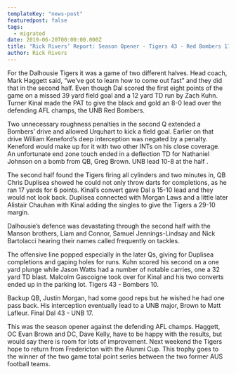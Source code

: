 ```yaml
---
templateKey: "news-post"
featuredpost: false
tags:
  - migrated
date: 2019-06-20T00:00:00.000Z
title: "Rick Rivers’ Report: Season Opener - Tigers 43 - Red Bombers 17"
author: Rick Rivers
---
```


For the Dalhousie Tigers it was a game of   two different halves. Head coach, Mark Haggett said, “we’ve got to learn how to come out fast” and they did that in the second half.  Even though Dal scored the first eight points of the game on a missed 39 yard field goal and a 12 yard TD run by Zach Kuhn. Turner Kinal made the PAT to give the black and gold an 8-0 lead over the defending AFL champs, the UNB Red Bombers.

Two unnecessary roughness penalties in the second Q extended a Bombers’ drive and allowed Urquhart to kick a field goal.  Earlier on that drive William Keneford’s deep interception was negated by a penalty.  Keneford would make up for it with two other INTs on his close coverage.  An unfortunate end zone touch ended in a deflection TD for Nathaniel Johnson on a bomb from QB, Greg Brown.  UNB   lead 10-8 at the half .

The second half found the Tigers firing all cylinders and two minutes in, QB Chris Duplisea showed he could not only throw darts for completions, as he ran 17 yards for 6 points.  Kinal’s convert gave Dal a 15-10 lead and they would not look back.  Duplisea connected with Morgan Laws and a little later Alistair Chauhan with Kinal adding the singles to give the Tigers a 29-10 margin.

Dalhousie’s defence was devastating through the second half with the Manson brothers, Liam and Connor, Samuel Jennings-Lindsay and Nick Bartolacci hearing their names called frequently on tackles.

The offensive line popped especially in the later Qs, giving for Duplisea completions and gaping holes for runs.  Kuhn scored his second on a one yard plunge while Jason Watts had a number of notable carries, one a 32 yard TD blast. Malcolm Gascoigne took over for Kinal and his two converts ended up in the parking lot.  Tigers 43 - Bombers 10.

Backup QB, Justin Morgan, had some good reps but he wished he had one pass back.  His interception eventually lead to a UNB major, Brown to Matt Lafleur.  Final Dal 43 - UNB 17.

This was the season opener against the defending AFL champs.  Haggett, OC Evan Brown and DC, Dave Kelly, have to be happy with the results, but would say there is room for lots of improvement.  Next weekend the Tigers hope to return from Fredericton with the Alunmi Cup.  This trophy goes to the winner of  the two game total point series between the two former AUS football teams.
